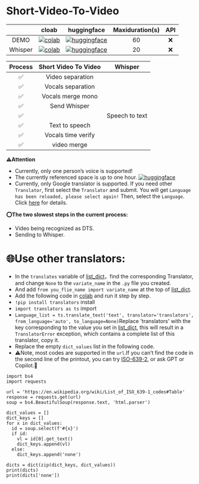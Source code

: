 # Short-Video-To-Video

<div align="center">

|         | cloab | huggingface | Maxiduration(s) | API |
| :-------: | :-------: | :-------: | :-------: | :-------: |
| DEMO | [![colab](https://colab.research.google.com/assets/colab-badge.svg)](https://colab.research.google.com/drive/1v1ABcStbUwuCEIQOchLFPFsrD8jUpDr7?usp=sharing) | [![huggingface](https://img.shields.io/badge/%F0%9F%A4%97-Open%20in%20Spacce-grue)](https://huggingface.co/spaces/ximod1a/Short-Video-To-Video) | 60 | ❌ |
| Whisper | [![colab](https://colab.research.google.com/assets/colab-badge.svg)](https://colab.research.google.com/drive/1P1n-xNz0aNRoMv_n40QYKAZZ4wdvJDNa?usp=sharing) | [![huggingface](https://img.shields.io/badge/%F0%9F%A4%97-Open%20in%20Spacce-grue)](https://huggingface.co/spaces/ximod1a/whisper) | 20 | ❌ |

| Process | Short Video To Video | Whisper |
| :-------: | :-------: | :-------: |
| ✅ | Video separation |  |
| ✅ | Vocals separation |  |
| ✅ | Vocals merge mono |  |
| ✅ | Send Whisper |  |
| ✅ |  | Speech to text |
| ✅ | Text to speech |  |
| ✅ | Vocals time verify |  |
| ✅ | video merge |  |

</div>

**⚠️Attention**
- Currently, only one person’s voice is supported!
-  The currently referenced space is up to one hour. [![huggingface](https://img.shields.io/badge/%F0%9F%A4%97-Open%20in%20Spacce-grue)](https://huggingface.co/spaces/hf-audio/whisper-large-v3)
-  Currently, only Google translator is supported. If you need other `Translator`, first select the `Translator` and submit. You will get `Language has been reloaded, please select again!` Then, select the `Language`. Click [here](#use-other-translators) for details.

**⭕The two slowest steps in the current process:**
- Video being recognized as DTS.
- Sending to Whisper.

# 🌐Use other translators:
- In the `translates` variable of [list_dict](huggingface/list_dict.py)，find the corresponding Translator, and change `None` to the `variate_name` in the `.py` file you created.
- And add `from you_flie_name import variate_name` at the top of [list_dict](huggingface/list_dict.py).
- Add the following code in [colab](https://colab.research.google.com/) and run it step by step.
- `!pip install translators` install
- `import translators as ts` import
- `Language_list = ts.translate_text('text', translator='translators', from_language='auto', to_language=None)`Replace 'translators' with the key corresponding to the value you set in [list_dict](huggingface/list_dict.py), this will result in a `TranslatorError` exception, which contains a complete list of this translator, copy it.
- Replace the empty `dict_values` list in the following code.
- ⚠️Note, most codes are supported in the `url`.If you can’t find the code in the second line of the printout, you can try [ISO-639-2](https://support.isan.org/hc/en-us/articles/360012734159-List-of-ISO-639-2-Language-Codes), or ask GPT or Copilot.🎉
```
import bs4
import requests

url = 'https://en.wikipedia.org/wiki/List_of_ISO_639-1_codes#Table'
response = requests.get(url)
soup = bs4.BeautifulSoup(response.text, 'html.parser')

dict_values = []
dict_keys = []
for x in dict_values:
  id = soup.select(f'#{x}')
  if id:
    vl = id[0].get_text()
    dict_keys.append(vl)
  else:
    dict_keys.append('none')

dicts = dict(zip(dict_keys, dict_values))
print(dicts)
print(dicts['none'])
```
